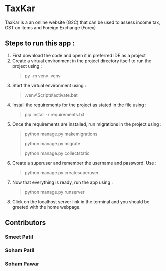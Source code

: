 # TaxKar
TaxKar is a an online website (G2C) that can be used to assess income tax, GST on items and Foreign Exchange (Forex)

## Steps to run this app : 
1. First download the code and open it in preferred IDE as a project
2. Create a virtual environment in the project directory itself to run the project using : 
   > py -m venv .venv
3. Start the virtual environment using :
   > .venv\Scripts\activate.bat
4. Install the requirements for the project as stated in the file using :
   > pip install -r requirements.txt
5. Once the requirements are installed, run migrations in the project using :
   > python manage.py makemigrations
   >
   > python manage.py migrate
   >
   > python manage.py collectstatic
6. Create a superuser and remember the username and password. Use :
   > python manage.py createsuperuser
7. Now that everything is ready, run the app using :
   > python manage.py runserver
8. Click on the localhost server link in the terminal and you should be greeted with the home webpage.

## Contributors 
### Smeet Patil
### Soham Patil
### Soham Pawar
